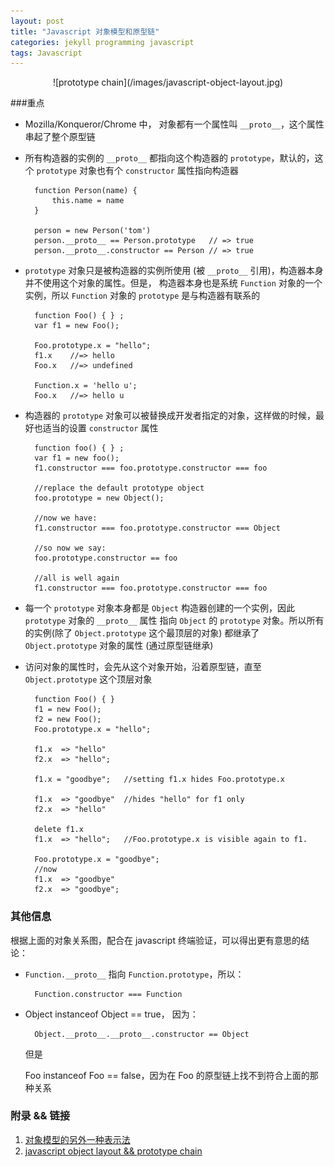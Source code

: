 ```yaml
---
layout: post
title: "Javascript 对象模型和原型链"
categories: jekyll programming javascript
tags: Javascript
---
```


<center>![prototype chain](/images/javascript-object-layout.jpg)</center>

###重点

* Mozilla/Konqueror/Chrome 中， 对象都有一个属性叫 `__proto__`，这个属性串起了整个原型链

* 所有构造器的实例的 `__proto__` 都指向这个构造器的 `prototype`，默认的，这个 `prototype` 对象也有个
  `constructor` 属性指向构造器

        function Person(name) {
            this.name = name
        }

        person = new Person('tom')
        person.__proto__ == Person.prototype   // => true
        person.__proto__.constructor == Person // => true

* `prototype` 对象只是被构造器的实例所使用 (被 `__proto__` 引用)，构造器本身并不使用这个对象的属性。但是，
  构造器本身也是系统 `Function` 对象的一个实例，所以 `Function` 对象的 `prototype` 是与构造器有联系的

        function Foo() { } ;
        var f1 = new Foo();

        Foo.prototype.x = "hello";
        f1.x    //=> hello
        Foo.x   //=> undefined

        Function.x = 'hello u';
        Foo.x   //=> hello u

* 构造器的 `prototype` 对象可以被替换成开发者指定的对象，这样做的时候，最好也适当的设置 `constructor` 属性

        function foo() { } ;
        var f1 = new foo();
        f1.constructor === foo.prototype.constructor === foo

        //replace the default prototype object
        foo.prototype = new Object();

        //now we have:
        f1.constructor === foo.prototype.constructor === Object

        //so now we say:
        foo.prototype.constructor == foo

        //all is well again
        f1.constructor === foo.prototype.constructor === foo


* 每一个 `prototype` 对象本身都是 `Object` 构造器创建的一个实例，因此 `prototype` 对象的 `__proto__` 属性
  指向 `Object` 的 `prototype` 对象。所以所有的实例(除了 `Object.prototype` 这个最顶层的对象) 都继承了 `Object.prototype`
  对象的属性 (通过原型链继承)

* 访问对象的属性时，会先从这个对象开始，沿着原型链，直至 `Object.prototype` 这个顶层对象

        function Foo() { }
        f1 = new Foo();
        f2 = new Foo();
        Foo.prototype.x = "hello";

        f1.x  => "hello"
        f2.x  => "hello";

        f1.x = "goodbye";   //setting f1.x hides Foo.prototype.x

        f1.x  => "goodbye"  //hides "hello" for f1 only
        f2.x  => "hello"

        delete f1.x
        f1.x  => "hello";   //Foo.prototype.x is visible again to f1.

        Foo.prototype.x = "goodbye";
        //now
        f1.x  => "goodbye"
        f2.x  => "goodbye";


### 其他信息

根据上面的对象关系图，配合在 javascript 终端验证，可以得出更有意思的结论：

* `Function.__proto__` 指向 `Function.prototype`，所以：

        Function.constructor === Function

* Object instanceof Object == true， 因为：

        Object.__proto__.__proto__.constructor == Object

  但是

  Foo instanceof Foo == false，因为在 Foo 的原型链上找不到符合上面的那种关系

### 附录 && 链接
1. [对象模型的另外一种表示法](/images/javascript-prototype-chain.png)
2. [javascript object layout && prototype chain](http://mollypages.org/misc/js.mp)

